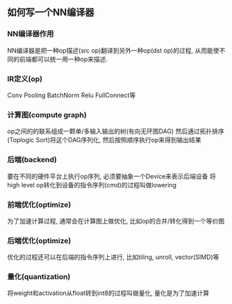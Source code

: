 ## 如何写一个NN编译器

### NN编译器作用
NN编译器是把一种op描述(src op)翻译到另外一种op(dst op)的过程, 从而能使不同的前端都可以统一用一种op来描述.

### IR定义(op)
Conv Pooling BatchNorm Relu FullConnect等

### 计算图(compute graph)
op之间的的联系组成一颗单/多输入输出的树(有向无环图DAG)
然后通过拓扑排序(Toplogic Sort)将这个DAG序列化, 然后按照顺序执行op来得到输出结果

### 后端(backend)
要在不同的硬件平台上执行op序列, 必须要抽象一个Device来表示后端设备
将high level op转化到设备的指令序列(cmd)的过程叫做lowering

### 前端优化(optimize)
为了加速计算过程, 通常会在计算图上做优化, 比如op的合并/转化得到一个等价图

### 后端优化(optimize)
优化的过程还可以在后端的指令序列上进行, 比如tiling, unroll, vector(SIMD)等

### 量化(quantization)
将weight和activation从float转到int8的过程叫做量化, 量化是为了加速计算
